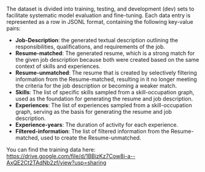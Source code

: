 The dataset is divided into training, testing, and development (dev) sets to facilitate systematic model evaluation and fine-tuning. Each data entry is represented as a row in JSONL format, containing the following key-value pairs:

- **Job-Description**: the generated textual description outlining the responsibilities, qualifications, and requirements of the job.
- **Resume-matched**: The generated resume, which is a strong match for the given job description because both were created based on the same context of skills and experiences.
- **Resume-unmatched**: The resume that is created by selectively filtering information from the Resume-matched, resulting in it no longer meeting the criteria for the job description or becoming a weaker match.
- **Skills**: The list of specific skills sampled from a skill-occupation graph, used as the foundation for generating the resume and job description.
- **Experiences**: The list of experiences sampled from a skill-occupation graph, serving as the basis for generating the resume and job description.
- **Experience-years**: The duration of activity for each experience.
- **Filtered-information**: The list of filtered information from the Resume-matched, used to create the Resume-unmatched.

You can find the training data here:
https://drive.google.com/file/d/1BBizKz7Cow8i-a--AxQE2Ct2TAdNb2zf/view?usp=sharing
